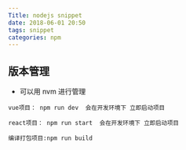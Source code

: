 ```yaml
---
Title: nodejs snippet
date: 2018-06-01 20:50
tags: snippet
categories: npm
---
```


## 版本管理

- 可以用 nvm 进行管理


```
vue项目： npm run dev  会在开发环境下 立即启动项目   

react项目： npm run start  会在开发环境下 立即启动项目

编译打包项目:npm run build  
```